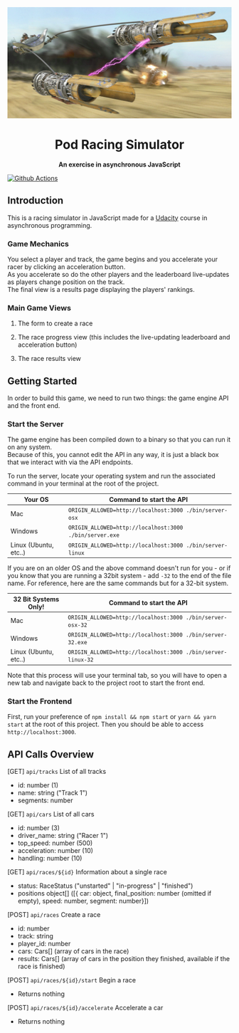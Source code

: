 <!-- markdownlint-disable MD033 MD041-->
<p align="center">
  <img height="250" src="./src/client/assets/img/podracer_anakin.jpg">
</p>
<h1 align="center"> Pod Racing Simulator </h1>
<p align="center">
  <b>An exercise in asynchronous JavaScript</b>
</p>

[![Github Actions][gh-actions-badge]][gh-actions-url]

## Introduction
<!-- markdownlint-enable -->
This is a racing simulator in JavaScript made for a
[Udacity](https://www.udacity.com/) course in asynchronous programming.

### Game Mechanics

You select a player and track, the game begins and you accelerate your racer by
clicking an acceleration button.  
As you accelerate so do the other players and the leaderboard live-updates as
players change position on the track.  
The final view is a results page displaying the players' rankings.

### Main Game Views

1. The form to create a race

2. The race progress view (this includes the live-updating leaderboard and
   acceleration button)

3. The race results view

## Getting Started

In order to build this game, we need to run two things: the game engine API and
the front end.

### Start the Server

The game engine has been compiled down to a binary so that you can run it on
any system.  
Because of this, you cannot edit the API in any way, it is just a black box
that we interact with via the API endpoints.

To run the server, locate your operating system and run the associated command
in your terminal at the root of the project.
<!-- markdownlint-disable MD013 -->
| Your OS               | Command to start the API                                  |
| --------------------- | --------------------------------------------------------- |
| Mac                   | `ORIGIN_ALLOWED=http://localhost:3000 ./bin/server-osx`   |
| Windows               | `ORIGIN_ALLOWED=http://localhost:3000 ./bin/server.exe`   |
| Linux (Ubuntu, etc..) | `ORIGIN_ALLOWED=http://localhost:3000 ./bin/server-linux` |
<!-- markdownlint-enable-->
If you are on an older OS and the above command doesn't run for you - or if you
know that you are running a 32bit system - add `-32` to the end of the file
name. For reference, here are the same commands but for a 32-bit system.

<!-- markdownlint-disable MD013 -->
| 32 Bit Systems Only!  | Command to start the API                                     |
| --------------------- | ------------------------------------------------------------ |
| Mac                   | `ORIGIN_ALLOWED=http://localhost:3000 ./bin/server-osx-32`   |
| Windows               | `ORIGIN_ALLOWED=http://localhost:3000 ./bin/server-32.exe`   |
| Linux (Ubuntu, etc..) | `ORIGIN_ALLOWED=http://localhost:3000 ./bin/server-linux-32` |
<!-- markdownlint-enable-->

Note that this process will use your terminal tab, so you will have to open a
new tab and navigate back to the project root to start the front end.

### Start the Frontend

First, run your preference of `npm install && npm start` or
`yarn && yarn start` at the root of this project.
Then you should be able to access `http://localhost:3000`.

## API Calls Overview

[GET] `api/tracks`
List of all tracks

- id: number (1)
- name: string ("Track 1")
- segments: number[]([87,47,29,31,78,25,80,76,60,14....])

[GET] `api/cars`
List of all cars

- id: number (3)
- driver_name: string ("Racer 1")
- top_speed: number (500)
- acceleration: number (10)
- handling: number (10)

[GET] `api/races/${id}`
Information about a single race

- status: RaceStatus ("unstarted" | "in-progress" | "finished")
- positions object[] ([{ car: object, final_position: number
  (omitted if empty), speed: number, segment: number}])

[POST] `api/races`
Create a race

- id: number
- track: string
- player_id: number
- cars: Cars[] (array of cars in the race)
- results: Cars[] (array of cars in the position they finished, available if
  the race is finished)

[POST] `api/races/${id}/start`
Begin a race

- Returns nothing

[POST] `api/races/${id}/accelerate`
Accelerate a car

- Returns nothing


[gh-actions-badge]: https://img.shields.io/github/workflow/status/laudep/async-js-racing-sim/deploy
[gh-actions-url]: https://github.com/laudep/async-js-racing-sim/actions
